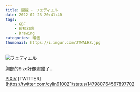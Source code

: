 ```yaml
---
title: 闇龍 - フェディエル
date: 2022-02-23 20:41:40
tags:
    - GBF
    - 碧藍幻想
    - Drawing
categories: 繪圖
thumbnail: https://i.imgur.com/JTWALHZ.jpg
---
```

![フェディエル](https://i.imgur.com/JTWALHZ.jpg)

胸部的Size好像畫錯了...

[PIXIV](https://www.pixiv.net/artworks/95391572)
[TWITTER](https://twitter.com/cylin910021/status/147980764567897702